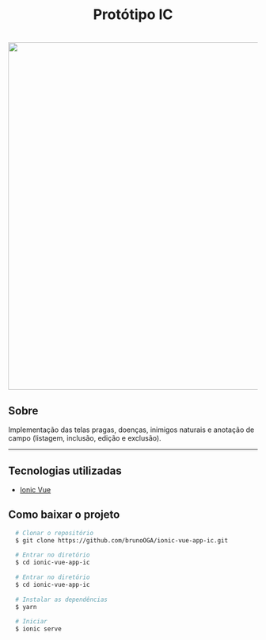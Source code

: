 <h1 align="center">
  Protótipo IC
</h1>

<h1 align="center" >
  <img src="app.gif" height="700">
</h1>

## Sobre
Implementação das telas pragas, doenças, inimigos naturais e anotação de campo (listagem, inclusão, edição e exclusão).

---
## Tecnologias utilizadas
- [Ionic Vue](https://ionicframework.com/docs/vue/overview)

## Como baixar o projeto 

```bash
  # Clonar o repositório
  $ git clone https://github.com/brunoOGA/ionic-vue-app-ic.git
  
  # Entrar no diretório
  $ cd ionic-vue-app-ic
  
  # Entrar no diretório
  $ cd ionic-vue-app-ic
  
  # Instalar as dependências
  $ yarn
  
  # Iniciar
  $ ionic serve
```
